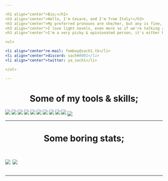 ```yaml
---

<h1 align="center">Bio;</h1>
<h3 align="center">Hello, I'm Cesare, and I'm from Italy!</h3>
<h3 align="center">My preferred pronouns are she/her, but any is fine, really! :)</h3>
<h3 align="center">I love light novels, even more so if we're talking about Wuxia/Xianxia/Xuanhuan novels! ( I capitalize them as a sign of respect. )</h3>
<h3 align="center">I'm a very picky & opinionated person, it's either hate me, or love me. If you ever want to contact me, feel free to do so, you can contact me via the following ways;</h3>

<ul>

<li align="center">e-mail: femboy@sach1.tk</li>
<li align="center">discord: sach#0001</li>
<li align="center">twitter: ya_sach1</li>

</ul>

---
```


<h1 align="center">Some of my tools & skills;</h1>
  <img src="https://img.shields.io/badge/javascript%20-%23323330.svg?&style=for-the-badge&logo=javascript&logoColor=%23F7DF1E"/>
  <img src="https://img.shields.io/badge/node.js%20-%2343853D.svg?&style=for-the-badge&logo=node.js&logoColor=white"/>
  <img src="https://img.shields.io/badge/typescript%20-%23007ACC.svg?&style=for-the-badge&logo=typescript&logoColor=white"/>
  <img src="https://img.shields.io/badge/java-%23ED8B00.svg?&style=for-the-badge&logo=java&logoColor=white"/>
  <img src="https://img.shields.io/badge/git%20-%23F05033.svg?&style=for-the-badge&logo=git&logoColor=white"/>
  <img src="https://img.shields.io/badge/github%20-%23121011.svg?&style=for-the-badge&logo=github&logoColor=white"/>
  <img src="https://img.shields.io/static/v1?label=IDE&message=IntelliJ%20IDEA&color=orange&logo=intellij-idea&style=for-the-badge&logoColor=coral">
  <img src="https://img.shields.io/static/v1?&label=Distro&message=Arch&color=blue&logo=arch%20linux&style=for-the-badge&logoColor=light%20blue">
  <img src="https://img.shields.io/static/v1?label=Shell&message=ZSH&color=black&logo=gnu-bash&style=for-the-badge&logoColor=white">
  <img src="https://img.shields.io/static/v1?label=Editor&message=Vim&color=green&logo=vim&style=for-the-badge&logoColor=green">
  <img align="center" src="https://img.shields.io/static/v1?&label=Software&message=Docker&color=blue&logo=docker&style=for-the-badge&logoColor=light%20blue">

---

<h1 align="center">Some boring stats;<h1>

<a href="https://github.com/ya-sach1/ya-sach1">
   <img align="center" src="https://github-readme-stats.vercel.app/api/top-langs/?username=ya-sach1&hide=shell,lua,vim%20script,dockerfile&hide_border=true"/></a>
<a href="https://github.com/ya-sach1/ya-sach1">
  <img align="center" src="https://github-readme-stats.vercel.app/api?username=ya-sach1&hide_border=true&show_icons=true&count_private=true&langs_count=10"/>
</a>

---
